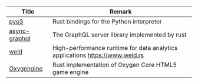 | Title                             | Remark |
| --------- | ------ |
|[pyo3](https://github.com/PyO3/pyo3)|Rust bindings for the Python interpreter|
|[async-graphql](https://github.com/async-graphql/async-graphql)|The GraphQL server library implemented by rust|
|[weld](https://github.com/weld-project/weld)|High-performance runtime for data analytics applications https://www.weld.rs|
|[Oxygengine](https://github.com/PsichiX/Oxygengine)|Rust implementation of Oxygen Core HTML5 game engine|